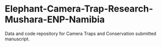 # Elephant-Camera-Trap-Research-Mushara-ENP-Namibia
Data and code repository for Camera Traps and Conservation submitted manuscript.
